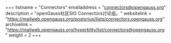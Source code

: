 +++
listname = "Connectors"
emailaddress = "connectors@opengauss.org"
description = "openGauss社区SIG Connectors讨论组。"
websitelink = "https://mailweb.opengauss.org/postorius/lists/connectors.opengauss.org"
archivelink = "https://mailweb.opengauss.org/hyperkitty/list/connectors@opengauss.org"
weight =  2
+++